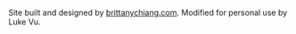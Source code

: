Site built and designed by [brittanychiang.com](https://brittanychiang.com). Modified for personal use by Luke Vu.
